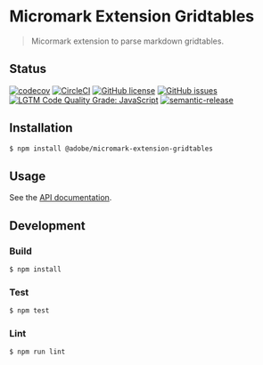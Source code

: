 # Micromark Extension Gridtables

> Micormark extension to parse markdown gridtables.

## Status
[![codecov](https://img.shields.io/codecov/c/github/adobe/micromark-extension-gridtables.svg)](https://codecov.io/gh/adobe/micromark-extension-gridtables)
[![CircleCI](https://img.shields.io/circleci/project/github/adobe/micromark-extension-gridtables.svg)](https://circleci.com/gh/adobe/micromark-extension-gridtables)
[![GitHub license](https://img.shields.io/github/license/adobe/micromark-extension-gridtables.svg)](https://github.com/adobe/micromark-extension-gridtables/blob/master/LICENSE.txt)
[![GitHub issues](https://img.shields.io/github/issues/adobe/micromark-extension-gridtables.svg)](https://github.com/adobe/micromark-extension-gridtables/issues)
[![LGTM Code Quality Grade: JavaScript](https://img.shields.io/lgtm/grade/javascript/g/adobe/micromark-extension-gridtables.svg?logo=lgtm&logoWidth=18)](https://lgtm.com/projects/g/adobe/micromark-extension-gridtables)
[![semantic-release](https://img.shields.io/badge/%20%20%F0%9F%93%A6%F0%9F%9A%80-semantic--release-e10079.svg)](https://github.com/semantic-release/semantic-release)

## Installation

```bash
$ npm install @adobe/micromark-extension-gridtables
```

## Usage

See the [API documentation](docs/API.md).

## Development

### Build

```bash
$ npm install
```

### Test

```bash
$ npm test
```

### Lint

```bash
$ npm run lint
```
